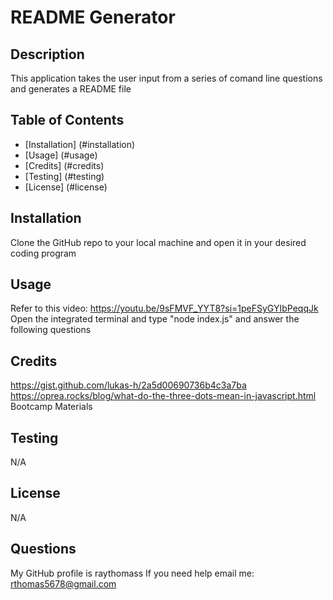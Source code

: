 # README Generator
  ## Description
  This application takes the user input from a series of comand line questions and generates a README file
  ## Table of Contents
  - [Installation] (#installation)
  - [Usage] (#usage)
  - [Credits] (#credits)
  - [Testing] (#testing)
  - [License] (#license)
  ## Installation
  Clone the GitHub repo to your local machine and open it in your desired coding program
  ## Usage
  Refer to this video: https://youtu.be/9sFMVF_YYT8?si=1peFSyGYIbPeqqJk
  Open the integrated terminal and type "node index.js" and answer the following questions
  ## Credits
  https://gist.github.com/lukas-h/2a5d00690736b4c3a7ba
  https://oprea.rocks/blog/what-do-the-three-dots-mean-in-javascript.html
  Bootcamp Materials
  ## Testing
  N/A
  ## License
  N/A
  ## Questions
  My GitHub profile is raythomass
  If you need help email me: rthomas5678@gmail.com
